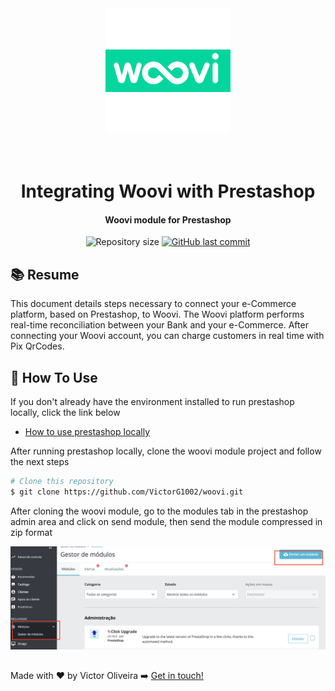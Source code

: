 <div align="center">
  <img  alt="woovi-logo" src="./logo.png">
</div>

<h1 align="center">
<br>
   Integrating Woovi with Prestashop
  
</h1>



<h4 align="center">
 Woovi module for Prestashop
</h4>
<p align="center">
  <img alt="Repository size" src="https://img.shields.io/github/repo-size/VictorG1002/woovi.svg">
  <a href="https://github.com/VictorG1002/woovi/commits/master">
    <img alt="GitHub last commit" src="https://img.shields.io/github/last-commit/VictorG1002/woovi.svg">
  </a>
</p>




## 📚 Resume 

This document details steps necessary to connect your e-Commerce platform, based on Prestashop, to Woovi. The Woovi platform performs real-time reconciliation between your Bank and your e-Commerce. After connecting your Woovi account, you can charge customers in real time with Pix QrCodes.




## 🚀 How To Use

  If you don't already have the environment installed to run prestashop locally, click the link below

-  [How to use prestashop locally](https://help-center.prestashop.com/en/articles/10672892369170-install-prestashop-locally-on-your-computer)

  After running prestashop locally, clone the woovi module project and follow the next steps

```bash
# Clone this repository
$ git clone https://github.com/VictorG1002/woovi.git
```
After cloning the woovi module, go to the modules tab in the prestashop admin area and click on send module, then send the module compressed in zip format

 <img  alt="woovi-logo" src="./step1.png">


##

Made with ♥ by Victor Oliveira ➡️ [Get in touch!](https://www.linkedin.com/in/victoroliveira-/)
